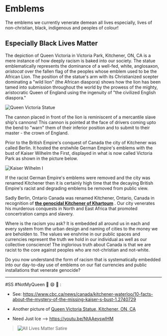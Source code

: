 # Emblems
The emblems we currently venerate demean all lives especially, lives of non-christian, black, indigenous and peoples of colour!

## Especially Black Lives Matter

The depiction of Queen Victoria in Victoria Park, Kitchener, ON, CA is a mere instance of how deeply racism is baked into our society. The statue emblematically represents the dominance of a well-fed, white, anglosaxon, *aristocat* over the fallen flag of the peoples whose emblem used to be the African Lion. The position of the statue's arm with its Christianized scepter dominating a "wild lion" (the African diaspora) shows how the lion has been tamed into submission throughout the world by the prowess of the mighty, aristocratic Queen of England using the ingenuity of "the civilized English diaspora."  

![Queen Victoria Statue](https://whoacanada.files.wordpress.com/2011/05/victoriapark3.jpg)


The cannon placed in front of the lion is reminiscent of a mercantile slave ship's cannons! This cannon is pointed at the face of drivers coming upto the bend to "warn" them of their inferior position and to submit to their master - the crown of England. 

Prior to the British Empire's conquest of Canada the city of Kitchener was called Berlin. It hosted the erstwhile German Empire's emblems with the bust of Kaiser Wilhelm the First, displayed in what is now called Victoria Park as shown in the picture below. 

![Kaiser Wilhelm I](https://i.cbc.ca/1.2743092.1408642933!/fileImage/httpImage/image.jpg_gen/derivatives/original_1180/kaiser-s-bust.jpg) 


If the racist German Empire's emblems were removed and the city was renamed Kitchener then it is certainly high time that the decaying British Empire's racist and degrading emblems be removed from public view. 

Sadly Berlin, Ontario Canada was renamed Kitchener, Ontario, Canada in recognition of **[the genocidal Kitchener of Khartoum](https://en.wikipedia.org/wiki/Herbert_Kitchener,_1st_Earl_Kitchener)** . Our city venerates his murderous conquests in North and East Africa that promoted concertration camps and slavery.  


Where is the racism you ask? It is embedded all around us in each and every system from the urban design and naming of cities to the money we are beholden to. The values we enshrine in our public spaces and currencies represent the truth we hold in our individual as well as our collective conscience! The inglorious truth about Canada is that we are racist to the core against peoples who are not-christian and not-white. 

Do you now understand the form of racism that is systematically embedded into our day-to-day use of emblems on our fiat currencies and public installations that venerate genocide?

---

#SS #NotMyQueen :middle_finger: :smile: :middle_finger: : 

  - See: https://www.cbc.ca/news/canada/kitchener-waterloo/10-facts-about-the-mystery-of-the-missing-kaiser-s-bust-1.2740729
  
  - Another picture of [Queen Victoria Statue, Kitchener, ON, CA](https://upload.wikimedia.org/wikipedia/commons/b/bf/Victoria_Park%2C_Statue_of_Queen_Victoria_Kitchener_142636.jpg)

  - Need Just Ice --> https://youtu.be/NtAAeyswlHM

> ![All Lives Matter Satire](https://cdn.vox-cdn.com/thumbor/pGTW7V-cKoyt7I72N-2qUmKRU4Y=/0x0:840x300/720x0/filters:focal(0x0:840x300):format(webp):no_upscale()/cdn.vox-cdn.com/uploads/chorus_asset/file/4027016/all%20lives%20matter%20cartoon.png)

